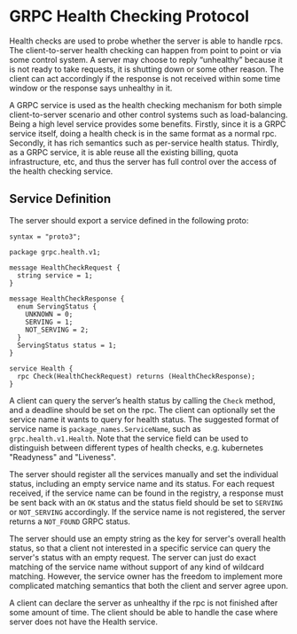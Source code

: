 GRPC Health Checking Protocol
================================

Health checks are used to probe whether the server is able to handle rpcs. The
client-to-server health checking can happen from point to point or via some
control system. A server may choose to reply “unhealthy” because it
is not ready to take requests, it is shutting down or some other reason.
The client can act accordingly if the response is not received within some time
window or the response says unhealthy in it.


A GRPC service is used as the health checking mechanism for both simple
client-to-server scenario and other control systems such as load-balancing.
Being a high
level service provides some benefits. Firstly, since it is a GRPC service
itself, doing a health check is in the same format as a normal rpc. Secondly,
it has rich semantics such as per-service health status. Thirdly, as a GRPC
service, it is able reuse all the existing billing, quota infrastructure, etc,
and thus the server has full control over the access of the health checking
service.

## Service Definition

The server should export a service defined in the following proto:

```
syntax = "proto3";

package grpc.health.v1;

message HealthCheckRequest {
  string service = 1;
}

message HealthCheckResponse {
  enum ServingStatus {
    UNKNOWN = 0;
    SERVING = 1;
    NOT_SERVING = 2;
  }
  ServingStatus status = 1;
}

service Health {
  rpc Check(HealthCheckRequest) returns (HealthCheckResponse);
}
```

A client can query the server’s health status by calling the `Check` method, and
a deadline should be set on the rpc. The client can optionally set the service
name it wants to query for health status. The suggested format of service name
is `package_names.ServiceName`, such as `grpc.health.v1.Health`. Note that the 
service field can be used to distinguish between different types of health checks, 
e.g. kubernetes "Readyness" and "Liveness".

The server should register all the services manually and set
the individual status, including an empty service name and its status. For each
request received, if the service name can be found in the registry,
a response must be sent back with an `OK` status and the status field should be
set to `SERVING` or `NOT_SERVING` accordingly. If the service name is not
registered, the server returns a `NOT_FOUND` GRPC status.

The server should use an empty string as the key for server's
overall health status, so that a client not interested in a specific service can
query the server's status with an empty request. The server can just do exact
matching of the service name without support of any kind of wildcard matching.
However, the service owner has the freedom to implement more complicated
matching semantics that both the client and server agree upon.

A client can declare the server as unhealthy if the rpc is not finished after
some amount of time. The client should be able to handle the case where server
does not have the Health service.
